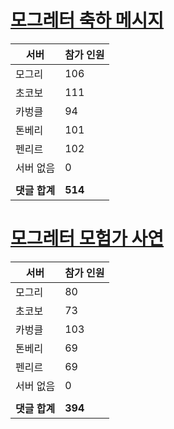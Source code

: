 # [모그레터 축하 메시지](./Event250701_v7_2_10th_moogleletter0.md)

|서버|참가 인원|
|-|-|
|모그리|106|
|초코보|111|
|카벙클|94|
|톤베리|101|
|펜리르|102|
|서버 없음|0|
|||
|**댓글 합계**|**514**|


# [모그레터 모험가 사연](./Event250701_v7_2_10th_moogleletter1.md)

|서버|참가 인원|
|-|-|
|모그리|80|
|초코보|73|
|카벙클|103|
|톤베리|69|
|펜리르|69|
|서버 없음|0|
|||
|**댓글 합계**|**394**|


